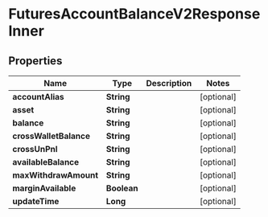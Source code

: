 

# FuturesAccountBalanceV2ResponseInner


## Properties

| Name | Type | Description | Notes |
|------------ | ------------- | ------------- | -------------|
|**accountAlias** | **String** |  |  [optional] |
|**asset** | **String** |  |  [optional] |
|**balance** | **String** |  |  [optional] |
|**crossWalletBalance** | **String** |  |  [optional] |
|**crossUnPnl** | **String** |  |  [optional] |
|**availableBalance** | **String** |  |  [optional] |
|**maxWithdrawAmount** | **String** |  |  [optional] |
|**marginAvailable** | **Boolean** |  |  [optional] |
|**updateTime** | **Long** |  |  [optional] |



